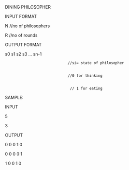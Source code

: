 DINING PHILOSOPHER 

INPUT FORMAT

N  //no of philosophers


R  //no of rounds

OUTPUT FORMAT

s0 s1 s2 s3 ... sn-1                     
 
                                 //si= state of philosopher
                              
                                 
                                 //0 for thinking 


                                  // 1 for eating

SAMPLE:


INPUT

5

3

OUTPUT
 
0 0 0 1 0

0 0 0 0 1

1 0 0 1 0
